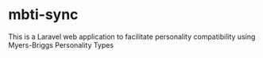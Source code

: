 # mbti-sync
This is a Laravel web application to facilitate personality compatibility using Myers-Briggs Personality Types